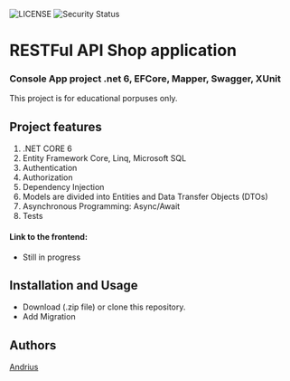 ![LICENSE](https://img.shields.io/badge/license-MIT-blue.svg?style=flat-square)
![Security Status](https://img.shields.io/security-headers?label=Security&url=https%3A%2F%2Fgithub.com&style=flat-square)



# RESTFul API Shop application
### Console App project .net 6, EFCore, Mapper, Swagger, XUnit

This project is for educational porpuses only.



## Project features
1. .NET CORE 6
2. Entity Framework Core, Linq, Microsoft SQL
3. Authentication
4. Authorization
5. Dependency Injection
6. Models are divided into Entities and Data Transfer Objects (DTOs)
7. Asynchronous Programming: Async/Await
8. Tests

#### Link to the frontend:
- Still in progress




## Installation and Usage

- Download (.zip file) or clone this repository.
- Add Migration


## Authors
[Andrius](https://github.com/urbbiz)
